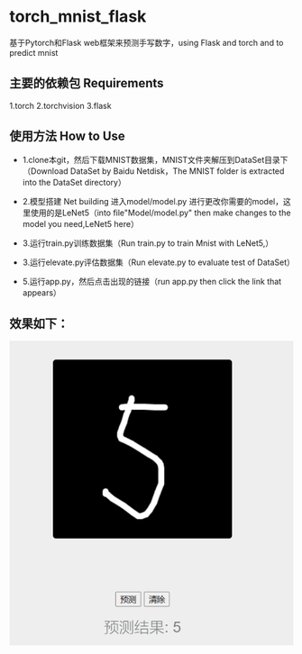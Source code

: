 # torch_mnist_flask
基于Pytorch和Flask web框架来预测手写数字，using Flask and torch and to predict mnist

## 主要的依赖包 Requirements
1.torch
2.torchvision
3.flask

## 使用方法 How to Use
- 1.clone本git，然后下载MNIST数据集，MNIST文件夹解压到DataSet目录下 （Download DataSet by Baidu Netdisk，The MNIST folder is extracted into the DataSet directory）

- 2.模型搭建 Net building
进入model/model.py 进行更改你需要的model，这里使用的是LeNet5（into file"Model/model.py" then make changes to the model you need,LeNet5 here）

- 3.运行train.py训练数据集（Run train.py to train Mnist with LeNet5,）

- 3.运行elevate.py评估数据集（Run elevate.py to evaluate test of DataSet）

- 5.运行app.py，然后点击出现的链接（run app.py then click the link that appears）

## 效果如下：
![image](https://github.com/Windxy/torch_mnist_flask/blob/main/static/show.jpg)
